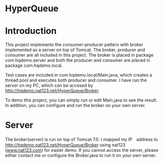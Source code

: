 HyperQueue
==========
Introduction
==
This project implements the consumer-producer pattern with broker implemented as a server on top of Tomcat. The broker,
producer and consumer are all included in this project. The broker is placed in package com.hqdemo.server and both the
producer and consumer are placed in package com.hqdemo.local.

Test cases are included in com.hqdemo.local/Main.java, which creates a thread pool and executes both producer and consumer.
I have run the server on my PC, which can be accesed by http://hqdemo.nat123.net/HyperQueue/Broker. 

To demo this project, you can simply run or edit Main.java to see the result. In addition, you can configure and run the 
broker on your own server.

Server
==
The broker(server) is run on top of Tomcat 7.0. I mapped my IP　address to  http://hqdemo.nat123.net/HyperQueue/Broker using 
nat123 (www.nat123.com) for easier demo. If you cannot access the server, please either contact me or configure the Broker.java
to run it on your own server.
